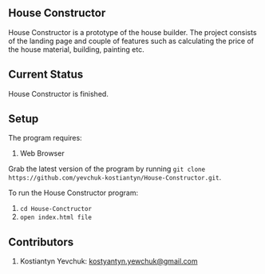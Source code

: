 ## House Constructor

House Constructor is a prototype of the house builder. The project consists of the landing page and couple of features such as calculating the price of the house material, building, painting etc.

## Current Status

House Constructor is finished.

## Setup

The program requires:
1. Web Browser

Grab the latest version of the program by running `git clone https://github.com/yevchuk-kostiantyn/House-Constructor.git`.

To run the House Constructor program: 
1. `cd House-Conctructor`
2. `open index.html file`

## Contributors
1. Kostiantyn Yevchuk: kostyantyn.yewchuk@gmail.com